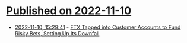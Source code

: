# [Published on 2022-11-10](index.md)

* [2022-11-10, 15:29:41](https://news.ycombinator.com/item?id=33547863) - [FTX Tapped into Customer Accounts to Fund Risky Bets, Setting Up Its Downfall](https://www.wsj.com/articles/ftx-tapped-into-customer-accounts-to-fund-risky-bets-setting-up-its-downfall-11668093732)
